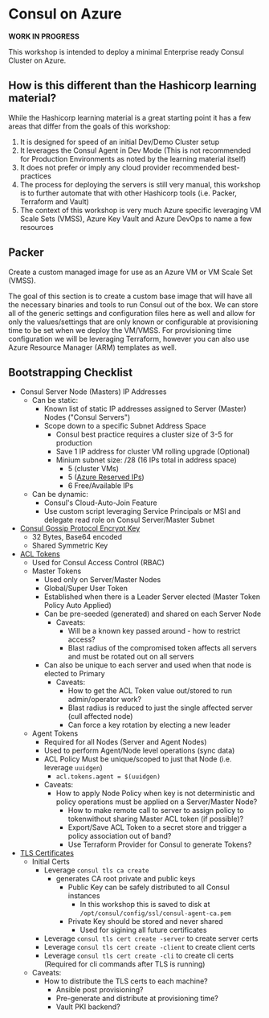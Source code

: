 # Consul on Azure

**WORK IN PROGRESS**

This workshop is intended to deploy a minimal Enterprise ready Consul Cluster on Azure.

## How is this different than the Hashicorp learning material?

While the Hashicorp learning material is a great starting point it has a few areas that differ from the goals of this workshop:
1. It is designed for speed of an initial Dev/Demo Cluster setup
1. It leverages the Consul Agent in Dev Mode (This is not recommended for Production Environments as noted by the learning material itself)
1. It does not prefer or imply any cloud provider recommended best-practices
1. The process for deploying the servers is still very manual, this workshop is to further automate that with other Hashicorp tools (i.e. Packer, Terraform and Vault)
1. The context of this workshop is very much Azure specific leveraging VM Scale Sets (VMSS), Azure Key Vault and Azure DevOps to name a few resources

## Packer

Create a custom managed image for use as an Azure VM or VM Scale Set (VMSS).

The goal of this section is to create a custom base image that will have all the necessary binaries and tools to run Consul out of the box.  We can store all of the generic settings and configuration files here as well and allow for only the values/settings that are only known or configurable at provisioning time to be set when we deploy the VM/VMSS.  For provisioning time configuration we will be leveraging Terraform, however you can also use Azure Resource Manager (ARM) templates as well.

## Bootstrapping Checklist
- Consul Server Node (Masters) IP Addresses
  - Can be static:
    - Known list of static IP addresses assigned to Server (Master) Nodes ("Consul Servers")
    - Scope down to a specific Subnet Address Space
      - Consul best practice requires a cluster size of 3-5 for production
      - Save 1 IP address for cluster VM rolling upgrade (Optional)
      - Minium subnet size: /28 (16 IPs total in address space)
        - 5 (cluster VMs) 
        - 5 ([Azure Reserved IPs](https://docs.microsoft.com/en-us/azure/virtual-network/virtual-networks-faq#what-address-ranges-can-i-use-in-my-vnets))
        - 6 Free/Available IPs
  - Can be dynamic:
    - Consul's Cloud-Auto-Join Feature
    - Use custom script leveraging Service Principals or MSI and delegate read role on Consul Server/Master Subnet
- [Consul Gossip Protocol Encrypt Key](https://www.consul.io/docs/agent/encryption.html#gossip-encryption)
  - 32 Bytes, Base64 encoded
  - Shared Symmetric Key
- [ACL Tokens](https://learn.hashicorp.com/consul/security-networking/production-acls)
  - Used for Consul Access Control (RBAC)
  - Master Tokens
    - Used only on Server/Master Nodes
    - Global/Super User Token
    - Established when there is a Leader Server elected (Master Token Policy Auto Applied)
    - Can be pre-seeded (generated) and shared on each Server Node
      - Caveats:
        - Will be a known key passed around - how to restrict access?
        - Blast radius of the compromised token affects all servers and must be rotated out on all servers
    - Can also be unique to each server and used when that node is elected to Primary
      - Caveats:
        - How to get the ACL Token value out/stored to run admin/operator work?
        - Blast radius is reduced to just the single affected server (cull affected node)
        - Can force a key rotation by electing a new leader
  - Agent Tokens
    - Required for all Nodes (Server and Agent Nodes)
    - Used to perform Agent/Node level operations (sync data)
    - ACL Policy Must be unique/scoped to just that Node (i.e. leverage ```uuidgen```)
      - ```acl.tokens.agent = $(uuidgen)```
    - Caveats:
      - How to apply Node Policy when key is not deterministic and policy operations must be applied on a Server/Master Node?
        - How to make remote call to server to assign policy to tokenwithout sharing Master ACL token (if possible)?
        - Export/Save ACL Token to a secret store and trigger a policy association out of band?
        - Use Terraform Provider for Consul to generate Tokens?
- [TLS Certificates](https://www.consul.io/docs/commands/tls/cert.html)
  - Initial Certs
    - Leverage ```consul tls ca create```
      - generates CA root private and public keys
        - Public Key can be safely distributed to all Consul instances
          - In this workshop this is saved to disk at ```/opt/consul/config/ssl/consul-agent-ca.pem```
        - Private Key should be stored and never shared
          - Used for sigining all future certificates
    - Leverage ```consul tls cert create -server``` to create server certs
    - Leverage ```consul tls cert create -client``` to create client certs
    - Leverage ```consul tls cert create -cli``` to create cli certs (Required for cli commands after TLS is running)
  - Caveats:
    - How to distribute the TLS certs to each machine?
      - Ansible post provisioning?
      - Pre-generate and distribute at provisioning time?
      - Vault PKI backend?